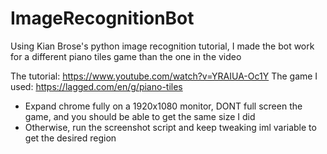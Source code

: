 # ImageRecognitionBot

Using Kian Brose's python image recognition tutorial, I made the bot work for a different piano tiles game than the one in the video 

The tutorial: https://www.youtube.com/watch?v=YRAIUA-Oc1Y
The game I used: https://lagged.com/en/g/piano-tiles
  - Expand chrome fully on a 1920x1080 monitor, DONT full screen the game, and you should be able to get the same size I did
  - Otherwise, run the screenshot script and keep tweaking iml variable to get the desired region 
